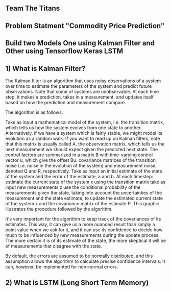 ## Team The Titans
## Problem Statment "Commodity Price Prediction"
## Build two Models One using Kalman Filter and Other using Tensorflow Keras LSTM


## 1) What is Kalman Filter?

The Kalman filter is an algorithm that uses noisy observations of a system over time to estimate the parameters of the system and predict future observations. Note that some of systems are unobservable. At each time step, it makes a prediction, takes in a measurement, and updates itself based on how the prediction and measurement compare.

The algorithm is as follows:

Take as input a mathematical model of the system, i.e. the transition matrix, which tells us how the system evolves from one state to another.  Alternatively, if we have a system which is fairly stable, we might model its evolution as a random walk. If you want to read up on Kalman filters, note that this matrix is usually called A. the observation matrix, which tells us the next measurement we should expect given the predicted next state. The control factors are summarized in a matrix B with time-varying control vector u, which give the offset Bu. covariance matrices of the transition noise (i.e. noise in the evolution of the system) and measurement noise, denoted Q and R, respectively. Take as input an initial estimate of the state of the system and the error of the estimate, a and b. At each timestep: estimate the current state of the system x using the transition matrix take as input new measurements z use the conditional probability of the measurements given the state, taking into account the uncertainties of the measurement and the state estimate, to update the estimated current state of the system x and the covariance matrix of the estimate P. This graphic illustrates the procedure followed by the algorithm.

It's very important for the algorithm to keep track of the covariances of its estimates. This way, it can give us a more nuanced result than simply a point value when we ask for it, and it can use its confidence to decide how much to be influenced by new measurements during the update process. The more certain it is of its estimate of the state, the more skeptical it will be of measurements that disagree with the state.

By default, the errors are assumed to be normally distributed, and this assumption allows the algorithm to calculate precise confidence intervals. It can, however, be implemented for non-normal errors.

## 2) What is LSTM (Long Short Term Memory)
